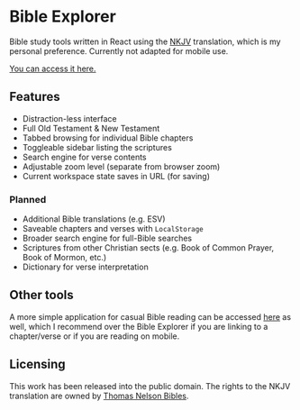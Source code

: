 # Bible Explorer

Bible study tools written in React using the [NKJV](https://en.wikipedia.org/wiki/New_King_James_Version) translation, which is my personal preference. Currently not adapted for mobile use.

[You can access it here.](https://bible-explorer.louka.sh)

## Features

- Distraction-less interface
- Full Old Testament & New Testament
- Tabbed browsing for individual Bible chapters
- Toggleable sidebar listing the scriptures
- Search engine for verse contents
- Adjustable zoom level (separate from browser zoom)
- Current workspace state saves in URL (for saving)

### Planned

- Additional Bible translations (e.g. ESV)
- Saveable chapters and verses with `LocalStorage`
- Broader search engine for full-Bible searches
- Scriptures from other Christian sects (e.g. Book of Common Prayer, Book of Mormon, etc.)
- Dictionary for verse interpretation

## Other tools

A more simple application for casual Bible reading can be accessed [here](https://bible.louka.sh) as well, which I recommend over the Bible Explorer if you are linking to a chapter/verse or if you are reading on mobile.

## Licensing

This work has been released into the public domain. The rights to the NKJV translation are owned by [Thomas Nelson Bibles](https://www.thomasnelsonbibles.com/nkjv-bible/).
